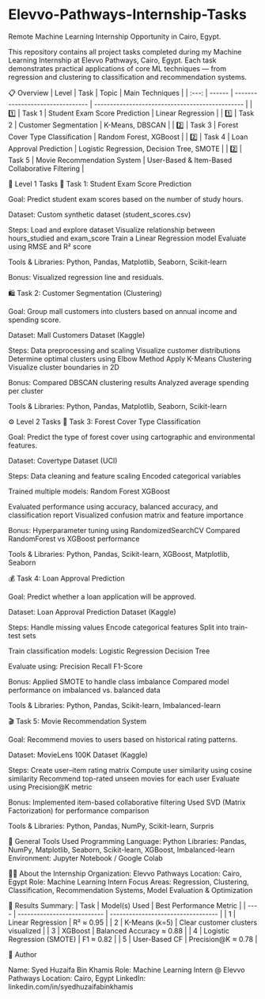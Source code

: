 # Elevvo-Pathways-Internship-Tasks
Remote Machine Learning Internship Opportunity in Cairo, Egypt.

This repository contains all project tasks completed during my Machine Learning Internship at Elevvo Pathways, Cairo, Egypt.
Each task demonstrates practical applications of core ML techniques — from regression and clustering to classification and recommendation systems.

📋 Overview
| Level | Task   | Topic                            | Main Techniques                                 |
| :---: | ------ | -------------------------------- | ----------------------------------------------- |
|  1️⃣  | Task 1 | Student Exam Score Prediction    | Linear Regression                               |
|  1️⃣  | Task 2 | Customer Segmentation            | K-Means, DBSCAN                                 |
|  2️⃣  | Task 3 | Forest Cover Type Classification | Random Forest, XGBoost                          |
|  2️⃣  | Task 4 | Loan Approval Prediction         | Logistic Regression, Decision Tree, SMOTE       |
|  2️⃣  | Task 5 | Movie Recommendation System      | User-Based & Item-Based Collaborative Filtering |


🧩 Level 1 Tasks
🧮 Task 1: Student Exam Score Prediction

Goal:
Predict student exam scores based on the number of study hours.

Dataset: Custom synthetic dataset (student_scores.csv)

Steps:
Load and explore dataset
Visualize relationship between hours_studied and exam_score
Train a Linear Regression model
Evaluate using RMSE and R² score

Tools & Libraries:
Python, Pandas, Matplotlib, Seaborn, Scikit-learn

Bonus: Visualized regression line and residuals.


🛍️ Task 2: Customer Segmentation (Clustering)

Goal:
Group mall customers into clusters based on annual income and spending score.

Dataset: Mall Customers Dataset (Kaggle)

Steps:
Data preprocessing and scaling
Visualize customer distributions
Determine optimal clusters using Elbow Method
Apply K-Means Clustering
Visualize cluster boundaries in 2D

Bonus:
Compared DBSCAN clustering results
Analyzed average spending per cluster

Tools & Libraries:
Python, Pandas, Matplotlib, Seaborn, Scikit-learn


⚙️ Level 2 Tasks
🌲 Task 3: Forest Cover Type Classification

Goal:
Predict the type of forest cover using cartographic and environmental features.

Dataset: Covertype Dataset (UCI)

Steps:
Data cleaning and feature scaling
Encoded categorical variables

Trained multiple models:
Random Forest
XGBoost

Evaluated performance using accuracy, balanced accuracy, and classification report
Visualized confusion matrix and feature importance

Bonus:
Hyperparameter tuning using RandomizedSearchCV
Compared RandomForest vs XGBoost performance

Tools & Libraries:
Python, Pandas, Scikit-learn, XGBoost, Matplotlib, Seaborn


💰 Task 4: Loan Approval Prediction

Goal:
Predict whether a loan application will be approved.

Dataset: Loan Approval Prediction Dataset (Kaggle)

Steps:
Handle missing values
Encode categorical features
Split into train-test sets

Train classification models:
Logistic Regression
Decision Tree

Evaluate using:
Precision
Recall
F1-Score

Bonus:
Applied SMOTE to handle class imbalance
Compared model performance on imbalanced vs. balanced data

Tools & Libraries:
Python, Pandas, Scikit-learn, Imbalanced-learn


🎬 Task 5: Movie Recommendation System

Goal:
Recommend movies to users based on historical rating patterns.

Dataset: MovieLens 100K Dataset (Kaggle)

Steps:
Create user–item rating matrix
Compute user similarity using cosine similarity
Recommend top-rated unseen movies for each user
Evaluate using Precision@K metric

Bonus:
Implemented item-based collaborative filtering
Used SVD (Matrix Factorization) for performance comparison

Tools & Libraries:
Python, Pandas, NumPy, Scikit-learn, Surpris


🧰 General Tools Used
Programming Language: Python
Libraries: Pandas, NumPy, Matplotlib, Seaborn, Scikit-learn, XGBoost, Imbalanced-learn
Environment: Jupyter Notebook / Google Colab


🧑‍💻 About the Internship
Organization: Elevvo Pathways
Location: Cairo, Egypt
Role: Machine Learning Intern
Focus Areas:
Regression, Clustering, Classification, Recommendation Systems, Model Evaluation & Optimization


🏁 Results Summary:
| Task | Model(s) Used               | Best Performance Metric            |
| ---- | --------------------------- | ---------------------------------- |
| 1    | Linear Regression           | R² ≈ 0.95                          |
| 2    | K-Means (k=5)               | Clear customer clusters visualized |
| 3    | XGBoost                     | Balanced Accuracy ≈ 0.88           |
| 4    | Logistic Regression (SMOTE) | F1 ≈ 0.82                          |
| 5    | User-Based CF               | Precision@K ≈ 0.78                 |


📜 Author

Name: Syed Huzaifa Bin Khamis
Role: Machine Learning Intern @ Elevvo Pathways
Location: Cairo, Egypt
LinkedIn: linkedin.com/in/syedhuzaifabinkhamis



